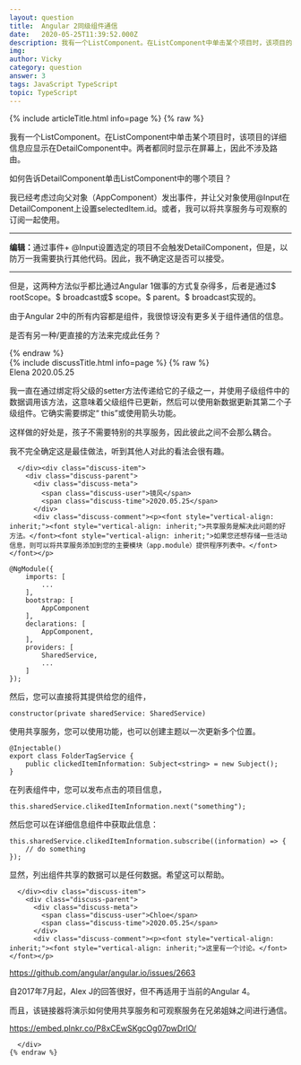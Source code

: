 ```yaml
---
layout: question
title:  Angular 2同级组件通信
date:   2020-05-25T11:39:52.000Z
description: 我有一个ListComponent。在ListComponent中单击某个项目时，该项目的详细信息应显示在DetailComponent中。两者都同时显示...
img: 
author: Vicky
category: question
answer: 3
tags: JavaScript TypeScript
topic: TypeScript
---
```

<div class="article-root">
  <div class="article">
    {% include articleTitle.html info=page %}
    {% raw %}
    <div class="article-content"><p><font style="vertical-align: inherit;"><font style="vertical-align: inherit;">我有一个ListComponent。</font><font style="vertical-align: inherit;">在ListComponent中单击某个项目时，该项目的详细信息应显示在DetailComponent中。</font><font style="vertical-align: inherit;">两者都同时显示在屏幕上，因此不涉及路由。</font></font></p>

<p><font style="vertical-align: inherit;"><font style="vertical-align: inherit;">如何告诉DetailComponent单击ListComponent中的哪个项目？</font></font></p>

<p><font style="vertical-align: inherit;"><font style="vertical-align: inherit;">我已经考虑过向父对象（AppComponent）发出事件，并让父对象使用@Input在DetailComponent上设置selectedItem.id。</font><font style="vertical-align: inherit;">或者，我可以将共享服务与可观察的订阅一起使用。</font></font></p>

<hr>

<p><strong><font style="vertical-align: inherit;"><font style="vertical-align: inherit;">编辑：</font></font></strong><font style="vertical-align: inherit;"><font style="vertical-align: inherit;">通过事件+ @Input设置选定的项目不会触发DetailComponent，但是，以防万一我需要执行其他代码。</font><font style="vertical-align: inherit;">因此，我不确定这是否可以接受。</font></font></p>

<hr>

<p><font style="vertical-align: inherit;"><font style="vertical-align: inherit;">但是，这两种方法似乎都比通过Angular 1做事的方式复杂得多，后者是通过$ rootScope。$ broadcast或$ scope。$ parent。$ broadcast实现的。</font></font></p>

<p><font style="vertical-align: inherit;"><font style="vertical-align: inherit;">由于Angular 2中的所有内容都是组件，我很惊讶没有更多关于组件通信的信息。</font></font></p>

<p><font style="vertical-align: inherit;"><font style="vertical-align: inherit;">是否有另一种/更直接的方法来完成此任务？  </font></font></p></div>
    {% endraw %}
  </div>

  <div class="discuss-wrapper">
    {% include discussTitle.html info=page %}
    {% raw %}
    <div class="discuss-item">
        <div class="discuss-parent">
          <div class="discuss-meta">
            <span class="discuss-user">Elena</span>
            <span class="discuss-time">2020.05.25</span>
          </div>
          <div class="discuss-comment"><p><font style="vertical-align: inherit;"><font style="vertical-align: inherit;">我一直在通过绑定将父级的setter方法传递给它的子级之一，并使用子级组件中的数据调用该方法，这意味着父级组件已更新，然后可以使用新数据更新其第二个子级组件。</font><font style="vertical-align: inherit;">它确实需要绑定“ this”或使用箭头功能。</font></font></p>

<p><font style="vertical-align: inherit;"><font style="vertical-align: inherit;">这样做的好处是，孩子不需要特别的共享服务，因此彼此之间不会那么耦合。</font></font></p>

<p><font style="vertical-align: inherit;"><font style="vertical-align: inherit;">我不完全确定这是最佳做法，听到其他人对此的看法会很有趣。 </font></font></p></div>
        </div>
        
      </div><div class="discuss-item">
        <div class="discuss-parent">
          <div class="discuss-meta">
            <span class="discuss-user">镜风</span>
            <span class="discuss-time">2020.05.25</span>
          </div>
          <div class="discuss-comment"><p><font style="vertical-align: inherit;"><font style="vertical-align: inherit;">共享服务是解决此问题的好方法。</font><font style="vertical-align: inherit;">如果您还想存储一些活动信息，则可以将共享服务添加到您的主要模块（app.module）提供程序列表中。</font></font></p>

<pre class="lang-js prettyprint prettyprinted" style=""><code><span class="lit">@NgModule</span><span class="pun">({</span><span class="pln">
    imports</span><span class="pun">:</span><span class="pln"> </span><span class="pun">[</span><span class="pln">
        </span><span class="pun">...</span><span class="pln">
    </span><span class="pun">],</span><span class="pln">
    bootstrap</span><span class="pun">:</span><span class="pln"> </span><span class="pun">[</span><span class="pln">
        </span><span class="typ">AppComponent</span><span class="pln">
    </span><span class="pun">],</span><span class="pln">
    declarations</span><span class="pun">:</span><span class="pln"> </span><span class="pun">[</span><span class="pln">
        </span><span class="typ">AppComponent</span><span class="pun">,</span><span class="pln">
    </span><span class="pun">],</span><span class="pln">
    providers</span><span class="pun">:</span><span class="pln"> </span><span class="pun">[</span><span class="pln">
        </span><span class="typ">SharedService</span><span class="pun">,</span><span class="pln">
        </span><span class="pun">...</span><span class="pln">
    </span><span class="pun">]</span><span class="pln">
</span><span class="pun">});</span></code></pre>

<p><font style="vertical-align: inherit;"><font style="vertical-align: inherit;">然后，您可以直接将其提供给您的组件，</font></font></p>

<pre class="lang-js prettyprint prettyprinted" style=""><code><span class="kwd">constructor</span><span class="pun">(</span><span class="kwd">private</span><span class="pln"> sharedService</span><span class="pun">:</span><span class="pln"> </span><span class="typ">SharedService</span><span class="pun">)</span></code></pre>

<p><font style="vertical-align: inherit;"><font style="vertical-align: inherit;">使用共享服务，您可以使用功能，也可以创建主题以一次更新多个位置。</font></font></p>

<pre class="lang-js prettyprint prettyprinted" style=""><code><span class="lit">@Injectable</span><span class="pun">()</span><span class="pln">
</span><span class="kwd">export</span><span class="pln"> </span><span class="kwd">class</span><span class="pln"> </span><span class="typ">FolderTagService</span><span class="pln"> </span><span class="pun">{</span><span class="pln">
    </span><span class="kwd">public</span><span class="pln"> clickedItemInformation</span><span class="pun">:</span><span class="pln"> </span><span class="typ">Subject</span><span class="pun">&lt;</span><span class="pln">string</span><span class="pun">&gt;</span><span class="pln"> </span><span class="pun">=</span><span class="pln"> </span><span class="kwd">new</span><span class="pln"> </span><span class="typ">Subject</span><span class="pun">();</span><span class="pln"> 
</span><span class="pun">}</span></code></pre>

<p><font style="vertical-align: inherit;"><font style="vertical-align: inherit;">在列表组件中，您可以发布点击的项目信息，</font></font></p>

<pre class="lang-js prettyprint prettyprinted" style=""><code><span class="kwd">this</span><span class="pun">.</span><span class="pln">sharedService</span><span class="pun">.</span><span class="pln">clikedItemInformation</span><span class="pun">.</span><span class="pln">next</span><span class="pun">(</span><span class="str">"something"</span><span class="pun">);</span></code></pre>

<p><font style="vertical-align: inherit;"><font style="vertical-align: inherit;">然后您可以在详细信息组件中获取此信息：</font></font></p>

<pre class="lang-js prettyprint prettyprinted" style=""><code><span class="kwd">this</span><span class="pun">.</span><span class="pln">sharedService</span><span class="pun">.</span><span class="pln">clikedItemInformation</span><span class="pun">.</span><span class="pln">subscribe</span><span class="pun">((</span><span class="pln">information</span><span class="pun">)</span><span class="pln"> </span><span class="pun">=&gt;</span><span class="pln"> </span><span class="pun">{</span><span class="pln">
    </span><span class="com">// do something</span><span class="pln">
</span><span class="pun">});</span></code></pre>

<p><font style="vertical-align: inherit;"><font style="vertical-align: inherit;">显然，列出组件共享的数据可以是任何数据。</font><font style="vertical-align: inherit;">希望这可以帮助。</font></font></p></div>
        </div>
        
      </div><div class="discuss-item">
        <div class="discuss-parent">
          <div class="discuss-meta">
            <span class="discuss-user">Chloe</span>
            <span class="discuss-time">2020.05.25</span>
          </div>
          <div class="discuss-comment"><p><font style="vertical-align: inherit;"><font style="vertical-align: inherit;">这里有一个讨论。</font></font></p>

<p><a href="https://github.com/angular/angular.io/issues/2663" rel="noreferrer"><font style="vertical-align: inherit;"><font style="vertical-align: inherit;">https://github.com/angular/angular.io/issues/2663</font></font></a></p>

<p><font style="vertical-align: inherit;"><font style="vertical-align: inherit;">自2017年7月起，Alex J的回答很好，但不再适用于当前的Angular 4。</font></font></p>

<p><font style="vertical-align: inherit;"><font style="vertical-align: inherit;">而且，该链接器将演示如何使用共享服务和可观察服务在兄弟姐妹之间进行通信。</font></font></p>

<p><a href="https://embed.plnkr.co/P8xCEwSKgcOg07pwDrlO/" rel="noreferrer"><font style="vertical-align: inherit;"><font style="vertical-align: inherit;">https://embed.plnkr.co/P8xCEwSKgcOg07pwDrlO/</font></font></a></p></div>
        </div>
        
      </div>
    {% endraw %}
  </div>
<div>
